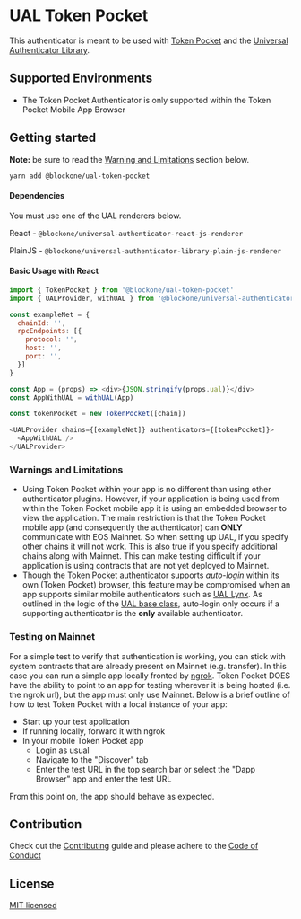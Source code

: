 # UAL Token Pocket

This authenticator is meant to be used with [Token Pocket](https://www.mytokenpocket.vip/en/) and the [Universal Authenticator Library](https://github.com/EOSIO/universal-authenticator-library).

## Supported Environments

* The Token Pocket Authenticator is only supported within the Token Pocket Mobile App Browser

## Getting started

**Note:** be sure to read the [Warning and Limitations](#warning-and-limitations) section below.

`yarn add @blockone/ual-token-pocket`

#### Dependencies

You must use one of the UAL renderers below.

React - `@blockone/universal-authenticator-react-js-renderer`

PlainJS - `@blockone/universal-authenticator-library-plain-js-renderer`


#### Basic Usage with React

```javascript
import { TokenPocket } from '@blockone/ual-token-pocket'
import { UALProvider, withUAL } from '@blockone/universal-authenticator-react-js-renderer'

const exampleNet = {
  chainId: '',
  rpcEndpoints: [{
    protocol: '',
    host: '',
    port: '',
  }]
}

const App = (props) => <div>{JSON.stringify(props.ual)}</div>
const AppWithUAL = withUAL(App)

const tokenPocket = new TokenPocket([chain])

<UALProvider chains={[exampleNet]} authenticators={[tokenPocket]}>
  <AppWithUAL />
</UALProvider>
```

### Warnings and Limitations
* Using Token Pocket within your app is no different than using other authenticator plugins. However, if your application is being used from within the Token Pocket mobile app it is using an embedded browser to view the application. The main restriction is that the Token Pocket mobile app (and consequently the authenticator) can **ONLY** communicate with EOS Mainnet. So when setting up UAL, if you specify other chains it will not work. This is also true if you specify additional chains along with Mainnet. This can make testing difficult if your application is using contracts that are not yet deployed to Mainnet.
* Though the Token Pocket authenticator supports *auto-login* within its own (Token Pocket) browser, this feature may be compromised when an app supports similar mobile authenticators such as [UAL Lynx](https://github.com/EOSIO/ual-lynx). As outlined in the logic of the [UAL base class](https://github.com/EOSIO/universal-authenticator-library/blob/develop/packages/universal-authenticator-library/src/UAL.ts#L33), auto-login only occurs if a supporting authenticator is the **only** available authenticator.

### Testing on Mainnet
For a simple test to verify that authentication is working, you can stick with system contracts that are already present on Mainnet (e.g. transfer). In this case you can run a simple app locally fronted by [ngrok](https://ngrok.com/). Token Pocket DOES have the ability to point to an app for testing wherever it is being hosted (i.e. the ngrok url), but the app must only use Mainnet. Below is a brief outline of how to test Token Pocket with a local instance of your app:

* Start up your test application
* If running locally, forward it with ngrok
* In your mobile Token Pocket app
  - Login as usual
  - Navigate to the "Discover" tab
  - Enter the test URL in the top search bar or select the "Dapp Browser" app and enter the test URL

From this point on, the app should behave as expected.

## Contribution
Check out the [Contributing](https://github.com/EOSIO/ual-token-pocket/blob/develop/CONTRIBUTING.md) guide and please adhere to the [Code of Conduct](https://github.com/EOSIO/ual-token-pocket/blob/develop/CONTRIBUTING.md#conduct)

## License
[MIT licensed](https://github.com/EOSIO/ual-token-pocket/blob/develop/LICENSE)
